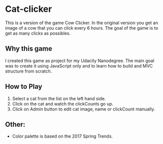 # Cat-clicker
This is a version of the game Cow Clicker. In the original version you get an image of a cow that you can click every 6 hours. 
The goal of the game is to get as many clicks as possibles. 

## Why this game
I created this game as project for my Udacity Nanodegree. The main goal was to create it using JavaScript only and to learn how to build
and MVC structure from scratch. 

## How to Play
1. Select a cat from the list on the left hand side. 
2. Click on the cat and watch the clickCounts go up. 
3. Click on Admin button to edit cat image, name or clickCount manually. 

## Other:
* Color palette is based on the 2017 Spring Trends.


